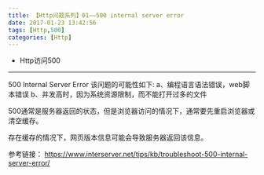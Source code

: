 ```yaml
---
title: 【Http问题系列】01——500 internal server error
date: 2017-01-23 13:42:56
tags: [Http,500]
categories: [Http]
---
```

- Http访问500
<!-- more -->

--------------------------------

500 Internal Server Error
该问题的可能性如下:
a、编程语言语法错误，web脚本错误
b、并发高时，因为系统资源限制，而不能打开过多的文件

500通常是服务器返回的状态，但是浏览器访问的情况下，通常要先重启浏览器或清空缓存。

存在缓存的情况下，网页版本信息可能会导致服务器返回该信息。

参考链接：
https://www.interserver.net/tips/kb/troubleshoot-500-internal-server-error/